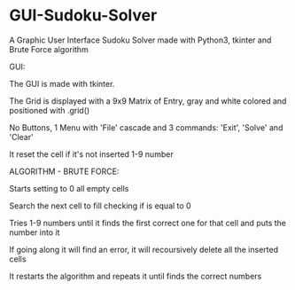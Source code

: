 # GUI-Sudoku-Solver

A Graphic User Interface Sudoku Solver made with Python3, tkinter and Brute Force algorithm

GUI:

The GUI is made with tkinter.

The Grid is displayed with a 9x9 Matrix of Entry, gray and white colored and positioned with .grid()

No Buttons, 1 Menu with 'File' cascade and 3 commands: 'Exit', 'Solve' and 'Clear'

It reset the cell if it's not inserted 1-9 number



ALGORITHM - BRUTE FORCE:

Starts setting to 0 all empty cells

Search the next cell to fill checking if is equal to 0

Tries 1-9 numbers until it finds the first correct one for that cell and puts the number into it

If going along it will find an error, it will recoursively delete all the inserted cells

It restarts the algorithm and repeats it until finds the correct numbers
